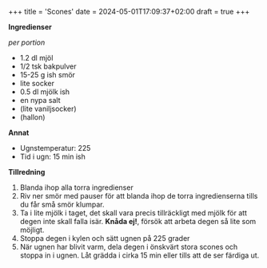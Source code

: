 +++
title = 'Scones'
date = 2024-05-01T17:09:37+02:00
draft = true
+++


**Ingredienser**

*per portion*
- 1.2 dl mjöl
- 1/2 tsk bakpulver
- 15-25 g ish smör
- lite socker
- 0.5 dl mjölk ish
- en nypa salt
- (lite vaniljsocker)
- (hallon)

**Annat**

- Ugnstemperatur: 225
- Tid i ugn: 15 min ish

**Tillredning**

1. Blanda ihop alla torra ingredienser
2. Riv ner smör med pauser för att blanda ihop de torra ingredienserna tills du får små smör klumpar.
3. Ta i lite mjölk i taget, det skall vara precis tillräckligt med mjölk för att degen inte skall falla isär. **Knåda ej!**, försök att arbeta degen så lite som möjligt.
4. Stoppa degen i kylen och sätt ugnen på 225 grader
5. När ugnen har blivit varm, dela degen i önskvärt stora scones och stoppa in i ugnen. Låt grädda i cirka 15 min eller tills att de ser färdiga ut.


